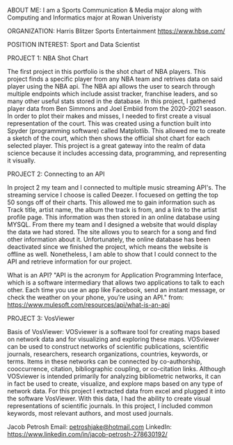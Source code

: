 ABOUT ME:
I am a Sports Communication & Media major along with Computing and Informatics major at Rowan Univeristy

ORGANIZATION:
Harris Blitzer Sports Entertainment
https://www.hbse.com/

POSITION INTEREST:
Sport and Data Scientist

PROJECT 1: NBA Shot Chart

The first project in this portfolio is the shot chart of NBA players. This project finds a specific player from any NBA team and retrives data on said player using the NBA api. The NBA api allows the user to search through multiple endpoints which include assist tracker, franchise leaders, and so many other useful stats stored in the database. In this project, I gathered player data from Ben Simmons and Joel Embiid from the 2020-2021 season. In order to plot their makes and misses, I needed to first create a visual representation of the court. This was created using a function built into Spyder (programming software) called Matplotlib. This allowed me to create a sketch of the court, which then shows the official shot chart for each selected player. This project is a great gateway into the realm of data science because it includes accessing data, programming, and representing it visually.

PROJECT 2: Connecting to an API

In project 2 my team and I connected to multiple music streaming API's. The streaming service I choose is called Deezer. I focuesed on getting the top 50 songs off of their charts. This allowed me to gain information such as Track title, artist name, the album the track is from, and a link to the artist profile page. This information was then stored in an online database using MYSQL. From there my team and I designed a website that would display the data we had stored. The site allows you to search for a song and find other information about it. Unfortunately, the online database has been deactivated since we finished the project, which means the website is offline as well. Nonetheless, I am able to show that I could connect to the API and retrieve information for our project.

What is an API? "API is the acronym for Application Programming Interface, which is a software intermediary that allows two applications to talk to each other. Each time you use an app like Facebook, send an instant message, or check the weather on your phone, you’re using an API." from: https://www.mulesoft.com/resources/api/what-is-an-api

PROJECT 3: VosViewer

Basis of VosViewer: VOSviewer is a software tool for creating maps based on network data and for visualizing and exploring these maps. VOSviewer can be used to construct networks of scientific publications, scientific journals, researchers, research organizations, countries, keywords, or terms. Items in these networks can be connected by co-authorship, cooccurrence, citation, bibliographic coupling, or co-citation links. Although VOSviewer is intended primarily for analyzing bibliometric networks, it can in fact be used to create, visualize, and explore maps based on any type of network data.
For this project I extracted data from excel and plugged it into the software VosViewer. With this data, I had the ability to create visual representations of scientific journals. In this project, I included common keywords, most relevant authors, and most used journals.


Jacob Petrosh
Email: petroshjake@hotmail.com
LinkedIn: https://www.linkedin.com/in/jacob-petrosh-278630192/
